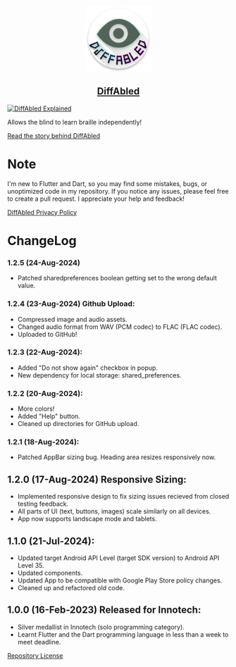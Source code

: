 <p align="center">
  <a href="https://aamirazeez.com/story/diffabled">
    <img alt="DiffAbled Icon" src="android/app/src/main/res/mipmap-xxxhdpi/ic_launcher.png" width="150" />
    <h2 align="center">DiffAbled</h2>
  </a>
  <a href="https://aamirazeez.com/story/diffabled">
  <img alt="DiffAbled Explained" src="https://github.com/user-attachments/assets/d958578a-37ed-469c-b30b-4b237dbd65f9" width="300" />
    </a>
</p>

Allows the blind to learn braille independently!

[Read the story behind DiffAbled](https://aamirazeez.com/story/diffabled)

# Note
I'm new to Flutter and Dart, so you may find some mistakes, bugs, or unoptimized code in my repository.
If you notice any issues, please feel free to create a pull request. I appreciate your help and feedback!

[DiffAbled Privacy Policy](https://aamirazeez.com/policy/diffabled)

# ChangeLog
### 1.2.5 (24-Aug-2024)
- Patched sharedpreferences boolean getting set to the wrong default value.
### 1.2.4 (23-Aug-2024) Github Upload:
- Compressed image and audio assets.
- Changed audio format from WAV (PCM codec) to FLAC (FLAC codec).
- Uploaded to GitHub!
### 1.2.3 (22-Aug-2024):
- Added "Do not show again" checkbox in popup.
- New dependency for local storage: shared_preferences.
### 1.2.2 (20-Aug-2024):
- More colors!
- Added "Help" button.
- Cleaned up directories for GitHub upload.
### 1.2.1 (18-Aug-2024):
- Patched AppBar sizing bug. Heading area resizes responsively now.
## 1.2.0 (17-Aug-2024) Responsive Sizing:
- Implemented responsive design to fix sizing issues recieved from closed testing feedback.
- All parts of UI (text, buttons, images) scale similarly on all devices.
- App now supports landscape mode and tablets.

## 1.1.0 (21-Jul-2024):
- Updated target Android API Level (target SDK version) to Android API Level 35.
- Updated components.
- Updated App to be compatible with Google Play Store policy changes.
- Cleaned up and refactored old code.

## 1.0.0 (16-Feb-2023) Released for Innotech:
- Silver medallist in Innotech (solo programming category).
- Learnt Flutter and the Dart programming language in less than a week to meet deadline.

[Repository License](/LICENSE)
